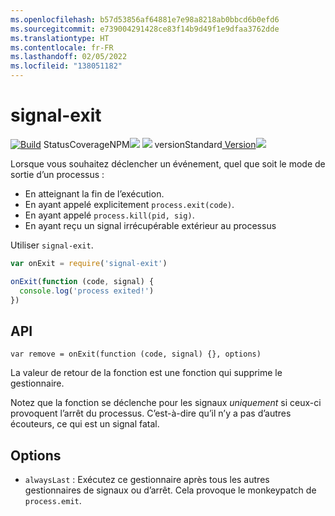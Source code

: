 ```yaml
---
ms.openlocfilehash: b57d53856af64881e7e98a8218ab0bbcd6b0efd6
ms.sourcegitcommit: e739004291428ce83f14b9d49f1e9dfaa3762dde
ms.translationtype: HT
ms.contentlocale: fr-FR
ms.lasthandoff: 02/05/2022
ms.locfileid: "138051182"
---
```

# <a name="signal-exit"></a>signal-exit

[![Build](https://travis-ci.org/tapjs/signal-exit.png)](https://travis-ci.org/tapjs/signal-exit)
StatusCoverageNPM[![](https://coveralls.io/repos/tapjs/signal-exit/badge.svg?branch=master)](https://coveralls.io/r/tapjs/signal-exit?branch=master)
[![](https://img.shields.io/npm/v/signal-exit.svg)](https://www.npmjs.com/package/signal-exit)
versionStandard[ Version![](https://img.shields.io/badge/release-standard%20version-brightgreen.svg)](https://github.com/conventional-changelog/standard-version)

Lorsque vous souhaitez déclencher un événement, quel que soit le mode de sortie d’un processus :

* En atteignant la fin de l’exécution.
* En ayant appelé explicitement `process.exit(code)`.
* En ayant appelé `process.kill(pid, sig)`.
* En ayant reçu un signal irrécupérable extérieur au processus

Utiliser `signal-exit`.

```js
var onExit = require('signal-exit')

onExit(function (code, signal) {
  console.log('process exited!')
})
```

## <a name="api"></a>API

`var remove = onExit(function (code, signal) {}, options)`

La valeur de retour de la fonction est une fonction qui supprime le gestionnaire.

Notez que la fonction se déclenche pour les signaux *uniquement* si ceux-ci provoquent l’arrêt du processus.  C’est-à-dire qu’il n’y a pas d’autres écouteurs, ce qui est un signal fatal.

## <a name="options"></a>Options

* `alwaysLast` : Exécutez ce gestionnaire après tous les autres gestionnaires de signaux ou d’arrêt.  Cela provoque le monkeypatch de `process.emit`.
